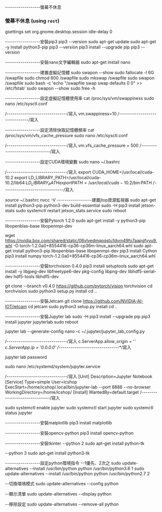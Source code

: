 ------------------螢幕不休息
### 螢幕不休息 (using `rest`)
gsettings set org.gnome.desktop.session idle-delay 0

------------------安裝pip3
pip3 --version
sudo apt-get update
sudo apt-get -y install python3-pip
pip3 --version
pip3 install --upgrade pip
pip3 --version

------------------安裝nano文字編輯器
sudo apt-get install nano

------------------建置虛擬記憶體
sudo swapon --show
sudo fallocate -l 6G /swapfile
sudo chmod 600 /swapfile
sudo mkswap /swapfile
sudo swapon /swapfile
sudo bash -c 'echo "/swapfile swap swap defaults 0 0" >> /etc/fstab'
sudo swapon --show
sudo free -h

------------------設定虛擬記憶體使用率
cat /proc/sys/vm/swappiness
sudo nano /etc/sysctl.conf

/*-------------------------------*/寫入
vm.swappiness=10
/*-------------------------------*/寫入

------------------設定清除快取記憶體頻率
cat /proc/sys/vm/vfs_cache_pressure
sudo nano /etc/sysctl.conf

/*-------------------------------*/寫入
vm.vfs_cache_pressure = 500
/*-------------------------------*/寫入

------------------設定CUDA環境變數
sudo nano ~/.bashrc

/*-------------------------------*/寫入
export CUDA_HOME=/usr/local/cuda-10.2
export LD_LIBRARY_PATH=/usr/local/cuda-10.2/lib64:$LD_LIBRARY_PATH
export PATH=/usr/local/cuda-10.2/bin:$PATH
/*-------------------------------*/寫入

source ~/.bashrc
nvcc -V
------------------建置jtop資源監視器
sudo apt-get install python3-pip python3-dev build-essential
sudo -H pip3 install jetson-stats
sudo systemctl restart jetson_stats.service
sudo reboot

------------------安裝Pytorch 1.2.0
sudo apt-get install -y python3-pip libopenblas-base libopenmpi-dev

wget https://nvidia.box.com/shared/static/06vlvedmqpqstu1dym49fo7aapgfyyu9.whl -O torch-1.2.0a0+8554416-cp36-cp36m-linux_aarch64.whl
sudo apt-get install python3-pip libopenblas-base libopenmpi-dev
pip3 install Cython
pip3 install numpy torch-1.2.0a0+8554416-cp36-cp36m-linux_aarch64.whl

------------------安裝torchvision 0.4.0
pip3 install setuptools
sudo apt-get install -y libjpeg-dev libfreetype6-dev pkg-config libpng-dev libhdf5-serial-dev hdf5-tools libhdf5-dev

git clone --branch v0.4.0 https://github.com/pytorch/vision torchvision
cd torchvision
sudo python3 setup.py install
cd ..

------------------安裝Jetcam
git clone https://github.com/NVIDIA-AI-IOT/jetcam
cd jetcam
sudo python3 setup.py install
cd ..

------------------安裝Jupyter lab
sudo -H pip3 install --upgrade pip
pip3 install jupyter jupyterlab
sudo reboot

jupyter lab --generate-config
nano -c ~/.jupyter/jupyter_lab_config.py

/*-------------------------------*/寫入
c.ServerApp.allow_origin = '*'
c.ServerApp.ip = '0.0.0.0'
/*-------------------------------*/寫入

jupyter lab password

sudo nano /etc/systemd/system/jupyter.service

/*-------------------------------*/寫入
[Unit]
Description=Jupyter Notebook
[Service]
Type=simple
User=icshop
ExecStart=/home/icshop/.local/bin/jupyter-lab --port 8888 --no-browser
WorkingDirectory=/home/icshop/
[Install]
WantedBy=default.target
/*-------------------------------*/寫入

sudo systemctl enable jupyter
sudo systemctl start jupyter
sudo systemctl status jupyter

------------------安裝matplotlib
pip3 install matplotlib

------------------安裝opencv-python
pip3 install opencv-python

------------------安裝tkinter
--python 2
sudo apt-get install python-tk

--python 3
sudo apt-get install python3-tk

------------------設定python環境指令
--1優先、2次之
sudo update-alternatives --install /usr/bin/python python /usr/bin/python3.6 1
sudo update-alternatives --install /usr/bin/python python /usr/bin/python2.7 2

--切換環境模式
sudo update-alternatives --config python

--顯示清單
sudo update-alternatives --display python

--移除設定
sudo update-alternatives --remove-all python


